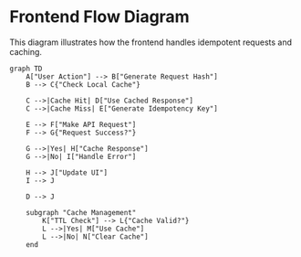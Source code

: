 # Frontend Flow Diagram

This diagram illustrates how the frontend handles idempotent requests and caching.

```mermaid
graph TD
    A["User Action"] --> B["Generate Request Hash"]
    B --> C{"Check Local Cache"}
    
    C -->|Cache Hit| D["Use Cached Response"]
    C -->|Cache Miss| E["Generate Idempotency Key"]
    
    E --> F["Make API Request"]
    F --> G{"Request Success?"}
    
    G -->|Yes| H["Cache Response"]
    G -->|No| I["Handle Error"]
    
    H --> J["Update UI"]
    I --> J
    
    D --> J
    
    subgraph "Cache Management"
        K["TTL Check"] --> L{"Cache Valid?"}
        L -->|Yes| M["Use Cache"]
        L -->|No| N["Clear Cache"]
    end
``` 